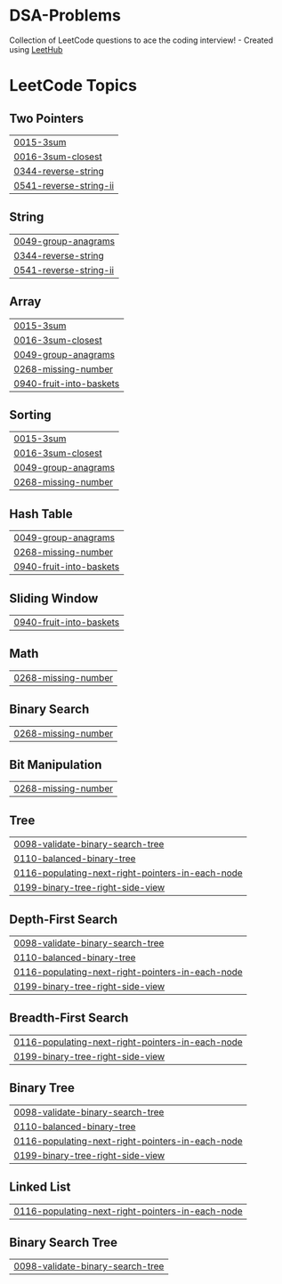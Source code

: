# DSA-Problems
Collection of LeetCode questions to ace the coding interview! - Created using [LeetHub](https://github.com/QasimWani/LeetHub)

<!---LeetCode Topics Start-->
# LeetCode Topics
## Two Pointers
|  |
| ------- |
| [0015-3sum](https://github.com/Sai-Prasad567/DSA-Problems/tree/master/0015-3sum) |
| [0016-3sum-closest](https://github.com/Sai-Prasad567/DSA-Problems/tree/master/0016-3sum-closest) |
| [0344-reverse-string](https://github.com/Sai-Prasad567/DSA-Problems/tree/master/0344-reverse-string) |
| [0541-reverse-string-ii](https://github.com/Sai-Prasad567/DSA-Problems/tree/master/0541-reverse-string-ii) |
## String
|  |
| ------- |
| [0049-group-anagrams](https://github.com/Sai-Prasad567/DSA-Problems/tree/master/0049-group-anagrams) |
| [0344-reverse-string](https://github.com/Sai-Prasad567/DSA-Problems/tree/master/0344-reverse-string) |
| [0541-reverse-string-ii](https://github.com/Sai-Prasad567/DSA-Problems/tree/master/0541-reverse-string-ii) |
## Array
|  |
| ------- |
| [0015-3sum](https://github.com/Sai-Prasad567/DSA-Problems/tree/master/0015-3sum) |
| [0016-3sum-closest](https://github.com/Sai-Prasad567/DSA-Problems/tree/master/0016-3sum-closest) |
| [0049-group-anagrams](https://github.com/Sai-Prasad567/DSA-Problems/tree/master/0049-group-anagrams) |
| [0268-missing-number](https://github.com/Sai-Prasad567/DSA-Problems/tree/master/0268-missing-number) |
| [0940-fruit-into-baskets](https://github.com/Sai-Prasad567/DSA-Problems/tree/master/0940-fruit-into-baskets) |
## Sorting
|  |
| ------- |
| [0015-3sum](https://github.com/Sai-Prasad567/DSA-Problems/tree/master/0015-3sum) |
| [0016-3sum-closest](https://github.com/Sai-Prasad567/DSA-Problems/tree/master/0016-3sum-closest) |
| [0049-group-anagrams](https://github.com/Sai-Prasad567/DSA-Problems/tree/master/0049-group-anagrams) |
| [0268-missing-number](https://github.com/Sai-Prasad567/DSA-Problems/tree/master/0268-missing-number) |
## Hash Table
|  |
| ------- |
| [0049-group-anagrams](https://github.com/Sai-Prasad567/DSA-Problems/tree/master/0049-group-anagrams) |
| [0268-missing-number](https://github.com/Sai-Prasad567/DSA-Problems/tree/master/0268-missing-number) |
| [0940-fruit-into-baskets](https://github.com/Sai-Prasad567/DSA-Problems/tree/master/0940-fruit-into-baskets) |
## Sliding Window
|  |
| ------- |
| [0940-fruit-into-baskets](https://github.com/Sai-Prasad567/DSA-Problems/tree/master/0940-fruit-into-baskets) |
## Math
|  |
| ------- |
| [0268-missing-number](https://github.com/Sai-Prasad567/DSA-Problems/tree/master/0268-missing-number) |
## Binary Search
|  |
| ------- |
| [0268-missing-number](https://github.com/Sai-Prasad567/DSA-Problems/tree/master/0268-missing-number) |
## Bit Manipulation
|  |
| ------- |
| [0268-missing-number](https://github.com/Sai-Prasad567/DSA-Problems/tree/master/0268-missing-number) |
## Tree
|  |
| ------- |
| [0098-validate-binary-search-tree](https://github.com/Sai-Prasad567/DSA-Problems/tree/master/0098-validate-binary-search-tree) |
| [0110-balanced-binary-tree](https://github.com/Sai-Prasad567/DSA-Problems/tree/master/0110-balanced-binary-tree) |
| [0116-populating-next-right-pointers-in-each-node](https://github.com/Sai-Prasad567/DSA-Problems/tree/master/0116-populating-next-right-pointers-in-each-node) |
| [0199-binary-tree-right-side-view](https://github.com/Sai-Prasad567/DSA-Problems/tree/master/0199-binary-tree-right-side-view) |
## Depth-First Search
|  |
| ------- |
| [0098-validate-binary-search-tree](https://github.com/Sai-Prasad567/DSA-Problems/tree/master/0098-validate-binary-search-tree) |
| [0110-balanced-binary-tree](https://github.com/Sai-Prasad567/DSA-Problems/tree/master/0110-balanced-binary-tree) |
| [0116-populating-next-right-pointers-in-each-node](https://github.com/Sai-Prasad567/DSA-Problems/tree/master/0116-populating-next-right-pointers-in-each-node) |
| [0199-binary-tree-right-side-view](https://github.com/Sai-Prasad567/DSA-Problems/tree/master/0199-binary-tree-right-side-view) |
## Breadth-First Search
|  |
| ------- |
| [0116-populating-next-right-pointers-in-each-node](https://github.com/Sai-Prasad567/DSA-Problems/tree/master/0116-populating-next-right-pointers-in-each-node) |
| [0199-binary-tree-right-side-view](https://github.com/Sai-Prasad567/DSA-Problems/tree/master/0199-binary-tree-right-side-view) |
## Binary Tree
|  |
| ------- |
| [0098-validate-binary-search-tree](https://github.com/Sai-Prasad567/DSA-Problems/tree/master/0098-validate-binary-search-tree) |
| [0110-balanced-binary-tree](https://github.com/Sai-Prasad567/DSA-Problems/tree/master/0110-balanced-binary-tree) |
| [0116-populating-next-right-pointers-in-each-node](https://github.com/Sai-Prasad567/DSA-Problems/tree/master/0116-populating-next-right-pointers-in-each-node) |
| [0199-binary-tree-right-side-view](https://github.com/Sai-Prasad567/DSA-Problems/tree/master/0199-binary-tree-right-side-view) |
## Linked List
|  |
| ------- |
| [0116-populating-next-right-pointers-in-each-node](https://github.com/Sai-Prasad567/DSA-Problems/tree/master/0116-populating-next-right-pointers-in-each-node) |
## Binary Search Tree
|  |
| ------- |
| [0098-validate-binary-search-tree](https://github.com/Sai-Prasad567/DSA-Problems/tree/master/0098-validate-binary-search-tree) |
<!---LeetCode Topics End-->